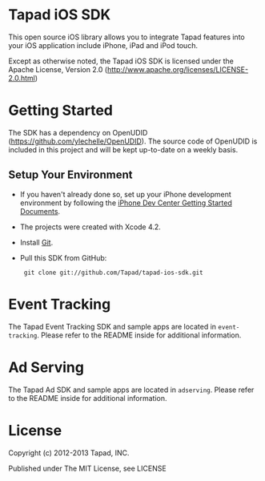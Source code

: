 Tapad iOS SDK
=============

This open source iOS library allows you to integrate Tapad features into your iOS application include iPhone, iPad and iPod touch.

Except as otherwise noted, the Tapad iOS SDK is licensed under the Apache License, Version 2.0 (http://www.apache.org/licenses/LICENSE-2.0.html)

Getting Started
===============

The SDK has a dependency on OpenUDID (https://github.com/ylechelle/OpenUDID). The source code of OpenUDID is included in this project and will be kept up-to-date on a weekly basis.

Setup Your Environment
----------------------

* If you haven't already done so, set up your iPhone development environment by following the [iPhone Dev Center Getting Started Documents](https://developer.apple.com/iphone/index.action).

* The projects were created with Xcode 4.2.

* Install [Git](http://git-scm.com/).

* Pull this SDK from GitHub:

       git clone git://github.com/Tapad/tapad-ios-sdk.git

Event Tracking
==============

The Tapad Event Tracking SDK and sample apps are located in `event-tracking`. Please refer to the README inside for additional information.

Ad Serving
==========

The Tapad Ad SDK and sample apps are located in `adserving`. Please refer to the README inside for additional information.

License
=======

Copyright (c) 2012-2013 Tapad, INC.

Published under The MIT License, see LICENSE
